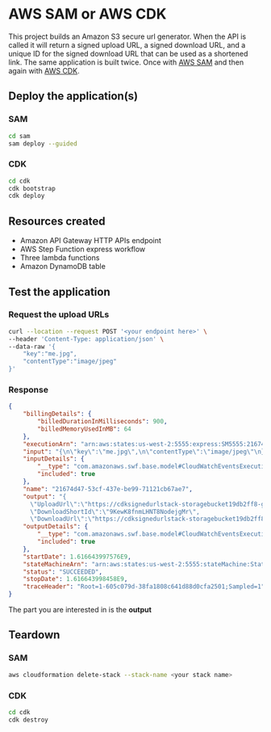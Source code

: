 <!-- Copyright 2020 Amazon.com, Inc. or its affiliates. All Rights Reserved.
SPDX-License-Identifier: MIT-0 -->
# AWS SAM or AWS CDK

This project builds an Amazon S3 secure url generator. When the API is called it will return a signed upload URL, a signed download URL, and a unique ID for the signed download URL that can be used as a shortened link. The same application is built twice. Once with [AWS SAM](https://aws.amazon.com/serverless/sam/) and then again with [AWS CDK](https://aws.amazon.com/cdk/).

## Deploy the application(s)

### SAM
```bash
cd sam
sam deploy --guided
```

### CDK
```bash
cd cdk
cdk bootstrap
cdk deploy
```

## Resources created
* Amazon API Gateway HTTP APIs endpoint
* AWS Step Function express workflow
* Three lambda functions
* Amazon DynamoDB table

## Test the application

### Request the upload URLs
```bash
curl --location --request POST '<your endpoint here>' \
--header 'Content-Type: application/json' \
--data-raw '{
    "key":"me.jpg",
    "contentType":"image/jpeg"
}'
```
### Response
```json
{
    "billingDetails": {
        "billedDurationInMilliseconds": 900,
        "billedMemoryUsedInMB": 64
    },
    "executionArn": "arn:aws:states:us-west-2:5555:express:SM5555:21674d47-53cf-437e-be99-71121cb67ae7:6816dfd5-2e05-413f-aa2d-01c289f0250d",
    "input": "{\n\"key\":\"me.jpg\",\n\"contentType\":\"image/jpeg\"\n}",
    "inputDetails": {
        "__type": "com.amazonaws.swf.base.model#CloudWatchEventsExecutionDataDetails",
        "included": true
    },
    "name": "21674d47-53cf-437e-be99-71121cb67ae7",
    "output": "{
      \"UploadUrl\":\"https://cdksignedurlstack-storagebucket19db2ff8-g6q401c2jbdg.s3.us-west-2.amazonaws.com/me.jpg?AWSAccessKeyId=ASIAR ... \"
      \"DownloadShortId\":\"9KewK8fnmLHNT8NodejgMr\",
      \"DownloadUrl\":\"https://cdksignedurlstack-storagebucket19db2ff8-g6q401c2jbdg.s3.us-west-2.amazonaws.com/me.jpg?AWSAccessKeyId=ASIAR ...\"}",
    "outputDetails": {
        "__type": "com.amazonaws.swf.base.model#CloudWatchEventsExecutionDataDetails",
        "included": true
    },
    "startDate": 1.616643997576E9,
    "stateMachineArn": "arn:aws:states:us-west-2:5555:stateMachine:StateMachine2E01A3A5-mRsRt1eaZz9O",
    "status": "SUCCEEDED",
    "stopDate": 1.616643998458E9,
    "traceHeader": "Root=1-605c079d-38fa1808c641d88d0cfa2501;Sampled=1"
}
```

The part you are interested in is the **output**

## Teardown
### SAM
```bash
aws cloudformation delete-stack --stack-name <your stack name>
```

### CDK
```bash
cd cdk
cdk destroy
```
